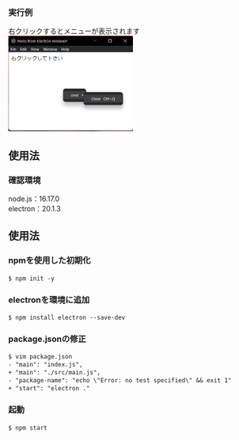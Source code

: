 ### 実行例
右クリックするとメニューが表示されます 
<img src="images/cap.png" width="50%">  

## 使用法 
### 確認環境
node.js：16.17.0  
electron：20.1.3  

## 使用法 
### npmを使用した初期化 
```
$ npm init -y
```
### electronを環境に追加
```
$ npm install electron --save-dev
```
### package.jsonの修正
```
$ vim package.json
- "main": "index.js",
+ "main": "./src/main.js",
- "package-name": "echo \"Error: no test specified\" && exit 1"
+ "start": "electron ."
```
### 起動
```
$ npm start
```